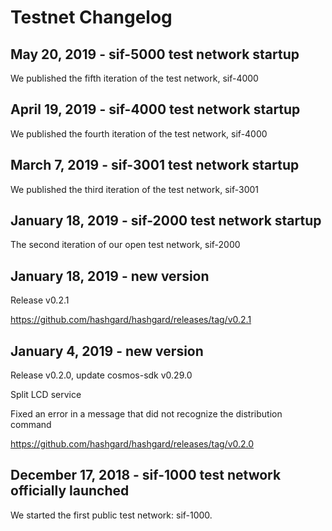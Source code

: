# Testnet Changelog



## May 20, 2019 - sif-5000 test network startup

We published the fifth iteration of the test network, sif-4000

## April 19, 2019 - sif-4000 test network startup

We published the fourth iteration of the test network, sif-4000

## March 7, 2019 - sif-3001 test network startup

We published the third iteration of the test network, sif-3001

## January 18, 2019 - sif-2000 test network startup

The second iteration of our open test network, sif-2000

## January 18, 2019 - new version

Release v0.2.1

https://github.com/hashgard/hashgard/releases/tag/v0.2.1

## January 4, 2019 - new version

Release v0.2.0, update cosmos-sdk v0.29.0

Split LCD service

Fixed an error in a message that did not recognize the distribution command

https://github.com/hashgard/hashgard/releases/tag/v0.2.0

## December 17, 2018 - sif-1000 test network officially launched

We started the first public test network: sif-1000.
